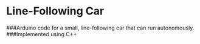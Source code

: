 # Line-Following Car
###Arduino code for a small, line-following car that can run autonomously. 
###Implemented using C++ 
